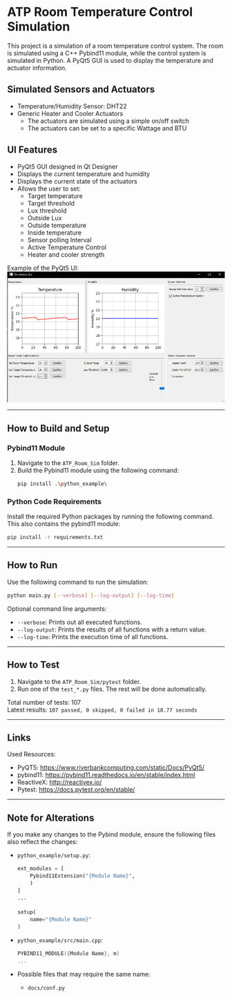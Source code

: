 # ATP Room Temperature Control Simulation

This project is a simulation of a room temperature control system. The room is simulated using a C++ Pybind11 module, while the control system is simulated in Python. A PyQt5 GUI is used to display the temperature and actuator information.

## Simulated Sensors and Actuators
- Temperature/Humidity Sensor: DHT22
- Generic Heater and Cooler Actuators
    - The actuators are simulated using a simple on/off switch
    - The actuators can be set to a specific Wattage and BTU

## UI Features
- PyQt5 GUI designed in Qt Designer
- Displays the current temperature and humidity
- Displays the current state of the actuators
- Allows the user to set:
    - Target temperature
    - Target threshold
    - Lux threshold
    - Outside Lux
    - Outside temperature
    - Inside temperature
    - Sensor polling Interval
    - Active Temperature Control
    - Heater and cooler strength

Example of the PyQt5 UI:  
![UI](Img/ExampleUI.png)

---

## How to Build and Setup

### Pybind11 Module
1. Navigate to the `ATP_Room_Sim` folder.
2. Build the Pybind11 module using the following command:
    ```bash
    pip install .\python_example\
    ```

### Python Code Requirements
Install the required Python packages by running the following command. This also contains the pybind11 module:
```bash
pip install -r requirements.txt
```

---

## How to Run
Use the following command to run the simulation:
```bash
python main.py [--verbose] [--log-output] [--log-time]
```

Optional command line arguments:
- `--verbose`: Prints out all executed functions.
- `--log-output`: Prints the results of all functions with a return value.
- `--log-time`: Prints the execution time of all functions.

---

## How to Test
1. Navigate to the `ATP_Room_Sim/pytest` folder.
2. Run one of the `test_*.py` files.
   The rest will be done automatically.

Total number of tests: 107  
Latest results: `107 passed, 0 skipped, 0 failed in 18.77 seconds`

---
## Links

Used Resources: 
- PyQT5: https://www.riverbankcomputing.com/static/Docs/PyQt5/  
- pybind11: https://pybind11.readthedocs.io/en/stable/index.html  
- ReactiveX: http://reactivex.io/  
- Pytest: https://docs.pytest.org/en/stable/


---

## Note for Alterations
If you make any changes to the Pybind module, ensure the following files also reflect the changes:
- `python_example/setup.py`:
  ```python
  ext_modules = [
      Pybind11Extension("{Module Name}",
      )
  ]
  ...
  
  setup(
      name="{Module Name}"
  )
  ```

- `python_example/src/main.cpp`:
  ```cpp
  PYBIND11_MODULE({Module Name}, m)
  ...
  ```

- Possible files that may require the same name:
  - `docs/conf.py`